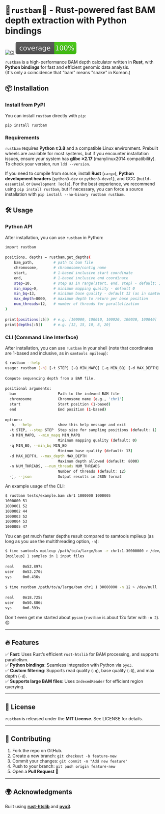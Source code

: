 # 🦀`rustbam`🐍 - Rust-powered fast BAM depth extraction with Python bindings

[![CI](https://github.com/shahcompbio/rustbam/actions/workflows/integration.yaml/badge.svg)](https://github.com/shahcompbio/rustbam/actions/workflows/integration.yaml)
![Coverage](https://github.com/shahcompbio/rustbam/raw/main/coverage.svg)

`rustbam` is a high-performance BAM depth calculator written in **Rust**, with **Python bindings** for fast and efficient genomic data analysis.  
(It's only a coincidence that "bam" means "snake" in Korean.)

## 📦 Installation  

### **Install from PyPI** 

You can install `rustbam` directly with `pip`:

```
pip install rustbam
```

### **Requirements**

`rustbam` requires **Python ≥3.8** and a compatible Linux environment. Prebuilt wheels are available for most systems, but if you encounter installation issues, ensure your system has **glibc ≥2.17** (manylinux2014 compatibility). To check your version, run `ldd --version`. 

If you need to compile from source, install **Rust** (`cargo`), **Python development headers** (`python3-dev` or `python3-devel`), and GCC (`build-essential` or `Development Tools`). For the best experience, we recommend using `pip install rustbam`, but if necessary, you can force a source installation with `pip install --no-binary rustbam rustbam`.

## 🛠️ Usage

### **Python API**

After installation, you can use `rustbam` in Python:

```bash
import rustbam

positions, depths = rustbam.get_depths(
    bam_path,         # path to bam file
    chromosome,       # chromosome/contig name
    start,            # 1-based inclusive start coordinate
    end,              # 1-based inclusive end coordinate
    step=10,          # step as in range(start, end, step) - default: 1
    min_mapq=0,       # minimum mapping quality - default 0
    min_bq=13,        # minimum base quality - default 13 (as in samtools mpileup)
    max_depth=8000,   # maximum depth to return per base position
    num_threads=12,   # number of threads for parallelization
)

print(positions[:5])  # e.g. [100000, 100010, 100020, 100030, 100040]
print(depths[:5])     # e.g. [12, 15, 10, 8, 20]
```


### **CLI (Command Line Interface)**

After installation, you can use `rustbam` in your shell (note that coordinates are 1-based and inclusive, as in `samtools mpileup`):

```bash
$ rustbam --help
usage: rustbam [-h] [-t STEP] [-Q MIN_MAPQ] [-q MIN_BQ] [-d MAX_DEPTH] [-n NUM_THREADS] [-j] bam chromosome start end

Compute sequencing depth from a BAM file.

positional arguments:
  bam                   Path to the indexed BAM file
  chromosome            Chromosome name (e.g., 'chr1')
  start                 Start position (1-based)
  end                   End position (1-based)

options:
  -h, --help            show this help message and exit
  -t STEP, --step STEP  Step size for sampling positions (default: 1)
  -Q MIN_MAPQ, --min_mapq MIN_MAPQ
                        Minimum mapping quality (default: 0)
  -q MIN_BQ, --min_bq MIN_BQ
                        Minimum base quality (default: 13)
  -d MAX_DEPTH, --max_depth MAX_DEPTH
                        Maximum depth allowed (default: 8000)
  -n NUM_THREADS, --num_threads NUM_THREADS
                        Number of threads (default: 12)
  -j, --json            Output results in JSON format
```

An example usage of the CLI:

```bash
$ rustbam tests/example.bam chr1 1000000 1000005
1000000 51
1000001 52
1000002 44
1000003 52
1000004 53
1000005 47
```

You can get much faster depths result compared to samtools mpileup (as long as you use the multithreading option, `-n`):

```bash
$ time samtools mpileup /path/to/a/large/bam -r chr1:1-30000000 > /dev/null
[mpileup] 1 samples in 1 input files

real    0m52.897s
user    0m52.270s
sys     0m0.436s

$ time rustbam /path/to/a/large/bam chr1 1 30000000 -n 12 > /dev/null

real    0m18.725s
user    0m50.806s
sys     0m6.303s
```

Don't even get me started about `pysam` (`rustbam` is about 12x fater with `-n 2`). 😠

---

## 🔥 Features

✅ **Fast**: Uses Rust’s efficient `rust-htslib` for BAM processing, and supports parallelism.  
✅ **Python bindings**: Seamless integration with Python via `pyo3`.  
✅ **Custom filtering**: Supports read quality (`-q`), base quality (`-Q`), and max depth (`-d`).  
✅ **Supports large BAM files**: Uses `IndexedReader` for efficient region querying.

---

## 📜 License

`rustbam` is released under the **MIT License**. See LICENSE for details.

---

## 🤝 Contributing

1. Fork the repo on GitHub.
2. Create a new branch: `git checkout -b feature-new`
3. Commit your changes: `git commit -m "Add new feature"`
4. Push to your branch: `git push origin feature-new`
5. Open a **Pull Request** 🎉

---

## 🌍 Acknowledgments

Built using **[rust-htslib](https://github.com/rust-bio/rust-htslib)** and **[pyo3](https://github.com/PyO3/pyo3)**.

